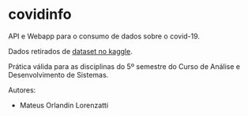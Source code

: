 # covidinfo

API e Webapp para o consumo de dados sobre o covid-19.

Dados retirados de [dataset no kaggle](https://www.kaggle.com/anandhuh/covid19-in-world-countrieslatest-data?select=worldwide+covid+data.csv).

Prática válida para as disciplinas do 5º semestre do Curso de Análise e Desenvolvimento de Sistemas.

Autores:
 - Mateus Orlandin Lorenzatti